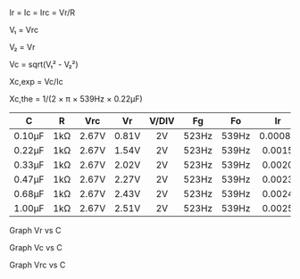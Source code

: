 #

Ir = Ic = Irc = Vr/R

V₁ = Vrc

V₂ = Vr

Vc = sqrt(V₁² - V₂²)

Xc,exp = Vc/Ic

Xc,the = 1/(2 × π × 539Hz × 0.22μF)

C | R | Vrc | Vr | V/DIV | Fg | Fo | Ir | Vc | Xc,exp | Xc,the
|:--:|:--:|:--:|:--:|:--:|:--:|:--:|:--:|:--:|:--:|:--:|
| 0.10μF | 1kΩ | 2.67V | 0.81V | 2V | 523Hz | 539Hz | 0.00081 | 2.5442 | 3140.9 | 2952.8 |
| 0.22μF | 1kΩ | 2.67V | 1.54V | 2V | 523Hz | 539Hz | 0.0015 | 2.1811 | 1454.1 | 1342.2 |
| 0.33μF | 1kΩ | 2.67V | 2.02V | 2V | 523Hz | 539Hz | 0.0020 | 1.7460 | 873.0 | 894.8 |
| 0.47μF | 1kΩ | 2.67V | 2.27V | 2V | 523Hz | 539Hz | 0.0023 | 1.4057 | 611.2 | 628.3 |
| 0.68μF | 1kΩ | 2.67V | 2.43V | 2V | 523Hz | 539Hz | 0.0024 | 1.1063 | 460.9 | 434.2 |
| 1.00μF | 1kΩ | 2.67V | 2.51V | 2V | 523Hz | 539Hz | 0.0025 | 0.9104 | 364.2 | 295.3 |

Graph Vr vs C

Graph Vc vs C

Graph Vrc vs C
